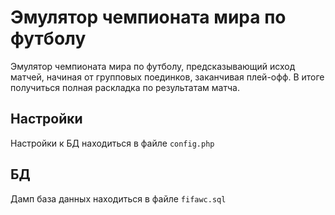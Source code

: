 # Эмулятор чемпионата мира по футболу
Эмулятор чемпионата мира по футболу, предсказывающий исход матчей, начиная от групповых поединков, заканчивая плей-офф. В итоге  получиться полная раскладка по результатам матча.

## Настройки
Настройки к БД находиться в файле `config.php`

## БД
Дамп база данных находиться в файле `fifawc.sql`
